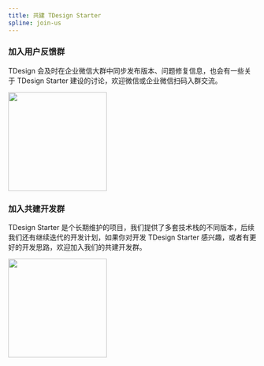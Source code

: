 ```yaml
---
title: 共建 TDesign Starter
spline: join-us
---
```


### 加入用户反馈群

TDesign 会及时在企业微信大群中同步发布版本、问题修复信息，也会有一些关于 TDesign Starter 建设的讨论，欢迎微信或企业微信扫码入群交流。

<img src="https://tdesign.gtimg.com/site/doc/TDesign%20IM.png" width="200"/>

### 加入共建开发群

TDesign Starter 是个长期维护的项目，我们提供了多套技术栈的不同版本，后续我们还有继续迭代的开发计划，如果你对开发 TDesign Starter 感兴趣，或者有更好的开发思路，欢迎加入我们的共建开发群。

<img src="https://tdesign.gtimg.com/site/starter-contributor.png" width="200"/>
